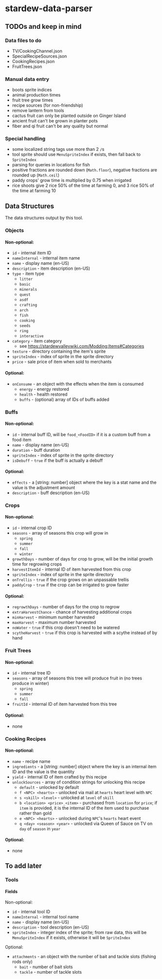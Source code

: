 # stardew-data-parser
## TODOs and keep in mind
### Data files to do
- TV/CookingChannel.json
- SpecialRecipeSources.json
- CookingRecipes.json
- FruitTrees.json

### Manual data entry
- boots sprite indices
- animal production times
- fruit tree grow times
- recipe sources (for non-friendship)
- remove lantern from tools
- cactus fruit can only be planted outside on Ginger Island
- ancient fruit can't be grown in planter pots
- fiber and qi fruit can't be any quality but normal

### Special handling
- some localized string tags use more than 2 `/`s
- tool sprite should use `MenuSpriteIndex` if exists, then fall back to `SpriteIndex`
- parsing for queries in locations for fish
- positive fractions are rounded down (`Math.floor`), negative fractions are rounded up (`Math.ceil`)
- paddy crops' grow time is multiplied by 0.75 when irrigated
- rice shoots give 2 rice 50% of the time at farming 0, and 3 rice 50% of the time at farming 10

## Data Structures
The data structures output by this tool.

### Objects
#### Non-optional:
- `id` - internal item ID
- `nameInternal` - internal item name
- `name` - display name (en-US)
- `description` - item description (en-US)
- `type` - item type
    - `litter`
    - `basic`
    - `minerals`
    - `quest`
    - `asdf`
    - `crafting`
    - `arch`
    - `fish`
    - `cooking`
    - `seeds`
    - `ring`
    - `interactive`
- `category` - item category
    - see https://stardewvalleywiki.com/Modding:Items#Categories
- `texture` - directory containing the item's sprite
- `spriteIndex` - index of sprite in the sprite directory
- `price` - sale price of item when sold to merchants

#### Optional:
- `onConsume` - an object with the effects when the item is consumed
    - `energy` - energy restored
    - `health` - health restored
    - `buffs` - (optional) array of IDs of buffs added

### Buffs
#### Non-optional:
- `id` - internal buff ID, will be `food_<FoodID>` if it is a custom buff from a food item
- `name` - display name (en-US)
- `duration` - buff duration
- `spriteIndex` - index of sprite in the sprite directory
- `isDebuff` - `true` if the buff is actually a debuff

#### Optional:
- `effects` - a [string: number] object where the key is a stat name and the value is the adjustment amount
- `description` - buff description (en-US)

### Crops
#### Non-optional:
- `id` - internal crop ID
- `seasons` - array of seasons this crop will grow in
    - `spring`
    - `summer`
    - `fall`
    - `winter`
- `growthDays` - number of days for crop to grow, will be the initial growth time for regrowing crops
- `harvestItemId` - internal ID of item harvested from this crop
- `spriteIndex` - index of sprite in the sprite directory
- `onTrellis` - `true` if the crop grows on an unpassable trellis
- `paddyCrop` - `true` if the crop can be irrigated to grow faster

#### Optional:
- `regrowthDays` - number of days for the crop to regrow
- `extraHarvestChance` - chance of harvesting additional crops
- `minHarvest` - minimum number harvested
- `maxHarvest` - maximum number harvested
- `noWater` - `true` if this crop doesn't need to be watered
- `scytheHarvest` - `true` if this crop is harvested with a scythe instead of by hand

### Fruit Trees
#### Non-optional:
- `id` - internal tree ID
- `seasons` - array of seasons this tree will produce fruit in (no trees produce in winter)
    - `spring`
    - `summer`
    - `fall`
- `fruitId` - internal ID of item harvested from this tree

#### Optional:
- none

### Cooking Recipes
#### Non-optional:
- `name` - recipe name
- `ingredients` - a [string: number] object where the key is an internal item ID and the value is the quantity
- `yield` - internal ID of item crafted by this recipe
- `unlockSources` - array of condition strings for unlocking this recipe
    - `default` - unlocked by default
    - `f <NPC> <hearts>` - unlocked via mail at `hearts` heart level with `NPC`
    - `s <skill> <level>` - unlocked at `level` of `skill`
    - `b <location> <price>_<item>` - purchased from `location` for `price`; if `item` is provided, it is the internal ID of the item used to purchase rather than gold
    - `e <NPC> <hearts>` - unlocked during `NPC`'s `hearts` heart event
    - `q <day> <season> <year>` - unlocked via Queen of Sauce on TV on `day` of `season` in `year`

#### Optional:
- none

## To add later

### Tools
#### Fields
Non-optional:
- `id` - internal tool ID
- `nameInternal` - internal tool name
- `name` - display name (en-US)
- `description` - tool description (en-US)
- `spriteIndex` - integer index of the sprite; from raw data, this will be `MenuSpriteIndex` if it exists, otherwise it will be `SpriteIndex`

Optional:
- `attachments` - an object with the number of bait and tackle slots (fishing rods only)
    - `bait` - number of bait slots
    - `tackle` - number of tackle slots
